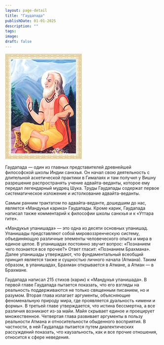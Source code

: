 ```yaml
---
layout: page-detail
title: "Гаудапада"
publishDate: 01-01-2025
description: ""
tags:
image:
draft: false
---
```


![Гаудапада](/upload/iblock/00e/00e9aa0db031fe393cab056c8da8e5dd.jpg "Гаудапада") 

Гаудапада — один из главных представителей древнейшей философской школы Индии санкхья. Он начал свою деятельность с длительной аскетической практики в Гималаях и там получил у Вишну разрешение распространять учение адвайта-веданты, которое ему передал легендарный мудрец Шука. Труды Гаудапады содержат первое систематическое изложение и истолкование адвайта-веданты.

Самым ранним трактатом по адвайта-веданте, дошедшим до нас, является «Мандукья карика» Гаудапады. Кроме карик, Гаудапада написал также комментарий к философии школы санкхья и к «Уттара гите».

«Мандукья упанишада» — это одна из десяти основных упанишад. Упанишады представляют собой мировоззренческую систему, объединяющую различные элементы человеческого опыта и мира в единое целое. В упанишадах постоянно звучит вопрос: «Познанием чего познается все прочее?» Ответ гласит: «Познанием Брахмана». Далее упанишады утверждают, что фундаментальный всеобщий принцип является также и сущностью личного начала (Атмана). Таким образом, в упанишадах, Брахман открывается в Атмане, а Атман — в Брахмане.

Гаудапада написал 215 стихов (карик) к «Мандукья упанишада». В первой главе Гаудапада пытается показать, что его взгляды на реальность поддерживаются не только священным писанием, но и разумом. Вторая глава излагает аргументы, объясняющие феноменальную природу мира, где проявляется дуальность «имени и формы». В третьей главе утверждается, что истина бессмертна, а все различия возникают из-за майи. Майя скрывает единое и проецирует множественное. Четвертая глава развивает аргументы в пользу реальности Атмана и относительности обыденного восприятия. В частности, в ней Гаудапада пытается путем диалектических рассуждений показать, что каузальность, как и все прочие отношения, относится к сфере неведения.
  
  

